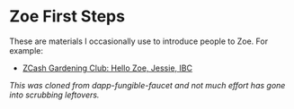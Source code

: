 # Zoe First Steps

These are materials I occasionally use to introduce people to Zoe.
For example:

 - [ZCash Gardening Club: Hello Zoe, Jessie, IBC](https://github.com/Agoric/documentation/issues/628)

_This was cloned from dapp-fungible-faucet and
not much effort has gone into scrubbing leftovers._
